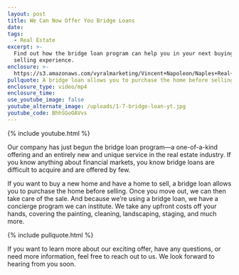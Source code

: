 ```yaml
---
layout: post
title: We Can Now Offer You Bridge Loans
date:
tags:
  - Real Estate
excerpt: >-
  Find out how the bridge loan program can help you in your next buying and
  selling experience.
enclosure: >-
  https://s3.amazonaws.com/vyralmarketing/Vincent+Napoleon/Naples+Real+Estate+Agent+_+We+Can+Now+Offer+You+Bridge+Loans.mp4
pullquote: A bridge loan allows you to purchase the home before selling.
enclosure_type: video/mp4
enclosure_time:
use_youtube_image: false
youtube_alternate_image: /uploads/1-7-bridge-loan-yt.jpg
youtube_code: BhhSGoOAVvs
---
```


{% include youtube.html %}

Our company has just begun the bridge loan program—a one-of-a-kind offering and an entirely new and unique service in the real estate industry. If you know anything about financial markets, you know bridge loans are difficult to acquire and are offered by few.

If you want to buy a new home and have a home to sell, a bridge loan allows you to purchase the home before selling. Once you move out, we can then take care of the sale. And because we’re using a bridge loan, we have a concierge program we can institute. We take any upfront costs off your hands, covering the painting, cleaning, landscaping, staging, and much more.

{% include pullquote.html %}

If you want to learn more about our exciting offer, have any questions, or need more information, feel free to reach out to us. We look forward to hearing from you soon.